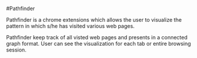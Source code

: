



#Pathfinder

Pathfinder is a chrome extensions which allows the user to visualize the pattern in which s/he has visited various web pages.

Pathfinder keep track of all visted web pages and presents in a connected graph format. User can see the visualization for each tab or entire browsing session.
